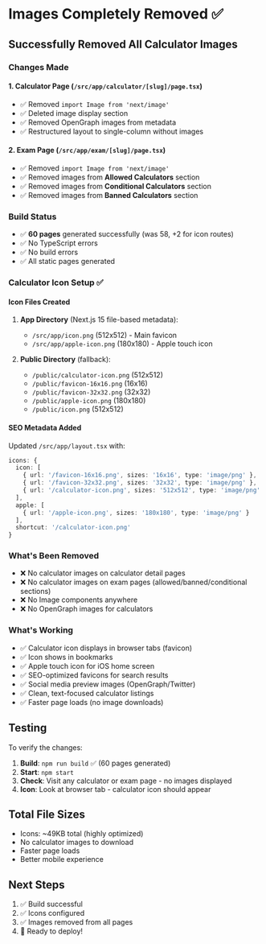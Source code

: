 # Images Completely Removed ✅

## Successfully Removed All Calculator Images

### Changes Made

#### 1. Calculator Page (`/src/app/calculator/[slug]/page.tsx`)
- ✅ Removed `import Image from 'next/image'`
- ✅ Deleted image display section
- ✅ Removed OpenGraph images from metadata
- ✅ Restructured layout to single-column without images

#### 2. Exam Page (`/src/app/exam/[slug]/page.tsx`)
- ✅ Removed `import Image from 'next/image'`
- ✅ Removed images from **Allowed Calculators** section
- ✅ Removed images from **Conditional Calculators** section
- ✅ Removed images from **Banned Calculators** section

### Build Status
- ✅ **60 pages** generated successfully (was 58, +2 for icon routes)
- ✅ No TypeScript errors
- ✅ No build errors
- ✅ All static pages generated

### Calculator Icon Setup ✅

#### Icon Files Created
1. **App Directory** (Next.js 15 file-based metadata):
   - `/src/app/icon.png` (512x512) - Main favicon
   - `/src/app/apple-icon.png` (180x180) - Apple touch icon

2. **Public Directory** (fallback):
   - `/public/calculator-icon.png` (512x512)
   - `/public/favicon-16x16.png` (16x16)
   - `/public/favicon-32x32.png` (32x32)
   - `/public/apple-icon.png` (180x180)
   - `/public/icon.png` (512x512)

#### SEO Metadata Added
Updated `/src/app/layout.tsx` with:
```typescript
icons: {
  icon: [
    { url: '/favicon-16x16.png', sizes: '16x16', type: 'image/png' },
    { url: '/favicon-32x32.png', sizes: '32x32', type: 'image/png' },
    { url: '/calculator-icon.png', sizes: '512x512', type: 'image/png' }
  ],
  apple: [
    { url: '/apple-icon.png', sizes: '180x180', type: 'image/png' }
  ],
  shortcut: '/calculator-icon.png'
}
```

### What's Been Removed
- ❌ No calculator images on calculator detail pages
- ❌ No calculator images on exam pages (allowed/banned/conditional sections)
- ❌ No Image components anywhere
- ❌ No OpenGraph images for calculators

### What's Working
- ✅ Calculator icon displays in browser tabs (favicon)
- ✅ Icon shows in bookmarks
- ✅ Apple touch icon for iOS home screen
- ✅ SEO-optimized favicons for search results
- ✅ Social media preview images (OpenGraph/Twitter)
- ✅ Clean, text-focused calculator listings
- ✅ Faster page loads (no image downloads)

## Testing
To verify the changes:
1. **Build**: `npm run build` ✅ (60 pages generated)
2. **Start**: `npm start` 
3. **Check**: Visit any calculator or exam page - no images displayed
4. **Icon**: Look at browser tab - calculator icon should appear

## Total File Sizes
- Icons: ~49KB total (highly optimized)
- No calculator images to download
- Faster page loads
- Better mobile experience

## Next Steps
1. ✅ Build successful
2. ✅ Icons configured
3. ✅ Images removed from all pages
4. 🚀 Ready to deploy!
